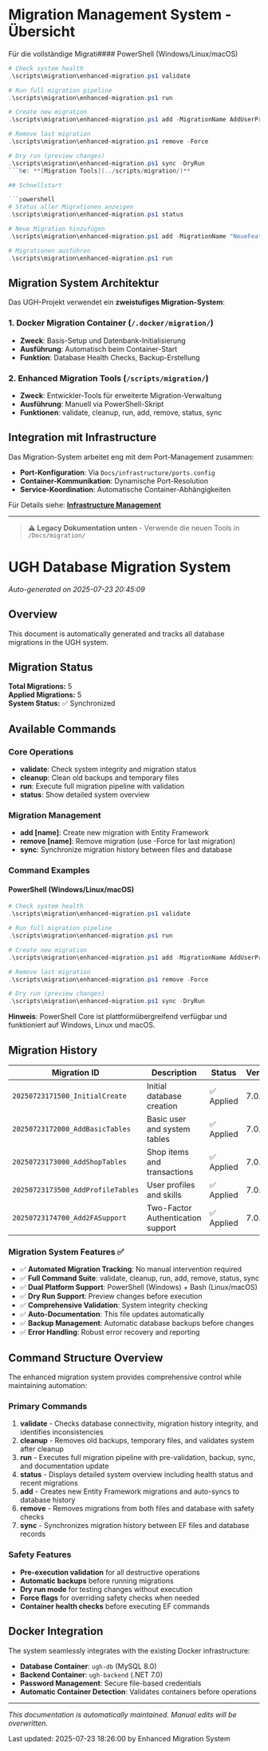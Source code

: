 # Migration Management System - Übersicht

Für die vollständige Migrati#### PowerShell (Windows/Linux/macOS)
```powershell
# Check system health
.\scripts\migration\enhanced-migration.ps1 validate

# Run full migration pipeline
.\scripts\migration\enhanced-migration.ps1 run

# Create new migration
.\scripts\migration\enhanced-migration.ps1 add -MigrationName AddUserProfile

# Remove last migration
.\scripts\migration\enhanced-migration.ps1 remove -Force

# Dry run (preview changes)
.\scripts\migration\enhanced-migration.ps1 sync -DryRun
```he: **[Migration Tools](../scripts/migration/)**

## Schnellstart

```powershell
# Status aller Migrationen anzeigen
.\scripts\migration\enhanced-migration.ps1 status

# Neue Migration hinzufügen
.\scripts\migration\enhanced-migration.ps1 add -MigrationName "NeueFeature"

# Migrationen ausführen
.\scripts\migration\enhanced-migration.ps1 run
```

## Migration System Architektur

Das UGH-Projekt verwendet ein **zweistufiges Migration-System**:

### 1. Docker Migration Container (`/.docker/migration/`)
- **Zweck**: Basis-Setup und Datenbank-Initialisierung
- **Ausführung**: Automatisch beim Container-Start
- **Funktion**: Database Health Checks, Backup-Erstellung

### 2. Enhanced Migration Tools (`/scripts/migration/`)
- **Zweck**: Entwickler-Tools für erweiterte Migration-Verwaltung
- **Ausführung**: Manuell via PowerShell-Skript
- **Funktionen**: validate, cleanup, run, add, remove, status, sync

## Integration mit Infrastructure

Das Migration-System arbeitet eng mit dem Port-Management zusammen:
- **Port-Konfiguration**: Via `Docs/infrastructure/ports.config`
- **Container-Kommunikation**: Dynamische Port-Resolution
- **Service-Koordination**: Automatische Container-Abhängigkeiten

Für Details siehe: **[Infrastructure Management](./infrastructure/README.md)**

---

> **⚠ Legacy Dokumentation unten** - Verwende die neuen Tools in `/Docs/migration/`

# UGH Database Migration System

*Auto-generated on 2025-07-23 20:45:09*

## Overview

This document is automatically generated and tracks all database migrations in the UGH system.

## Migration Status

**Total Migrations:** 5  
**Applied Migrations:** 5  
**System Status:** ✅ Synchronized

## Available Commands

### Core Operations
- **validate**: Check system integrity and migration status
- **cleanup**: Clean old backups and temporary files  
- **run**: Execute full migration pipeline with validation
- **status**: Show detailed system overview

### Migration Management
- **add [name]**: Create new migration with Entity Framework
- **remove [name]**: Remove migration (use -Force for last migration)
- **sync**: Synchronize migration history between files and database

### Command Examples

#### PowerShell (Windows/Linux/macOS)
```powershell
# Check system health
.\scripts\migration\enhanced-migration.ps1 validate

# Run full migration pipeline
.\scripts\migration\enhanced-migration.ps1 run

# Create new migration
.\scripts\migration\enhanced-migration.ps1 add -MigrationName AddUserProfile

# Remove last migration
.\scripts\migration\enhanced-migration.ps1 remove -Force

# Dry run (preview changes)
.\scripts\migration\enhanced-migration.ps1 sync -DryRun
```

**Hinweis**: PowerShell Core ist plattformübergreifend verfügbar und funktioniert auf Windows, Linux und macOS.

## Migration History

| Migration ID | Description | Status | Version |
|--------------|-------------|---------|---------|
| `20250723171500_InitialCreate` | Initial database creation | ✅ Applied | 7.0.0 |
| `20250723172000_AddBasicTables` | Basic user and system tables | ✅ Applied | 7.0.0 |
| `20250723173000_AddShopTables` | Shop items and transactions | ✅ Applied | 7.0.0 |
| `20250723173500_AddProfileTables` | User profiles and skills | ✅ Applied | 7.0.0 |
| `20250723174700_Add2FASupport` | Two-Factor Authentication support | ✅ Applied | 7.0.0 |


### Migration System Features ✅
- ✅ **Automated Migration Tracking**: No manual intervention required
- ✅ **Full Command Suite**: validate, cleanup, run, add, remove, status, sync
- ✅ **Dual Platform Support**: PowerShell (Windows) + Bash (Linux/macOS)
- ✅ **Dry Run Support**: Preview changes before execution
- ✅ **Comprehensive Validation**: System integrity checking
- ✅ **Auto-Documentation**: This file updates automatically
- ✅ **Backup Management**: Automatic database backups before changes
- ✅ **Error Handling**: Robust error recovery and reporting

## Command Structure Overview

The enhanced migration system provides comprehensive control while maintaining automation:

### Primary Commands
1. **validate** - Checks database connectivity, migration history integrity, and identifies inconsistencies
2. **cleanup** - Removes old backups, temporary files, and validates system after cleanup
3. **run** - Executes full migration pipeline with pre-validation, backup, sync, and documentation update
4. **status** - Displays detailed system overview including health status and recent migrations
5. **add** - Creates new Entity Framework migrations and auto-syncs to database history
6. **remove** - Removes migrations from both files and database with safety checks
7. **sync** - Synchronizes migration history between EF files and database records

### Safety Features
- **Pre-execution validation** for all destructive operations
- **Automatic backups** before running migrations
- **Dry run mode** for testing changes without execution
- **Force flags** for overriding safety checks when needed
- **Container health checks** before executing EF commands

## Docker Integration

The system seamlessly integrates with the existing Docker infrastructure:

- **Database Container**: `ugh-db` (MySQL 8.0)
- **Backend Container**: `ugh-backend` (.NET 7.0)
- **Password Management**: Secure file-based credentials
- **Automatic Container Detection**: Validates containers before operations

---
*This documentation is automatically maintained. Manual edits will be overwritten.*

Last updated: 2025-07-23 18:26:00 by Enhanced Migration System
